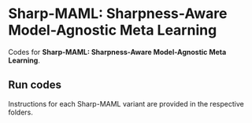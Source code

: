# Sharp-MAML: Sharpness-Aware Model-Agnostic Meta Learning
Codes for **Sharp-MAML: Sharpness-Aware Model-Agnostic Meta Learning**.


## Run codes 
Instructions for each Sharp-MAML variant are provided in the respective folders.
